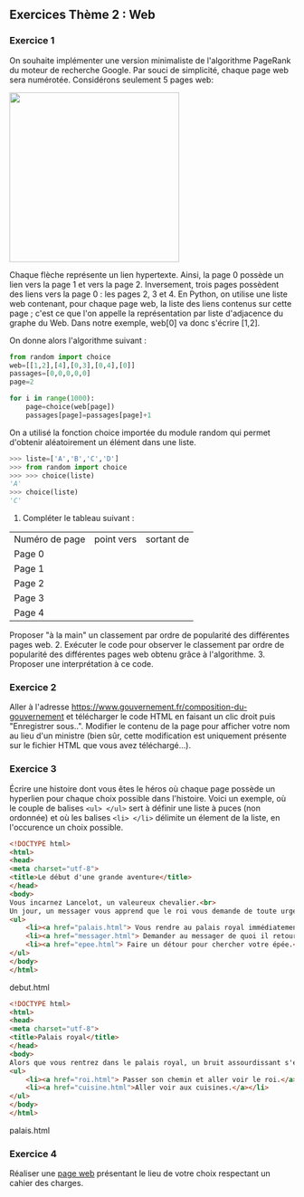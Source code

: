 ## Exercices Thème 2 : Web

### Exercice 1

On souhaite implémenter une version minimaliste de l'algorithme PageRank du moteur de recherche Google. Par souci de simplicité, chaque page web sera numérotée.
Considérons seulement 5 pages web:

<img src="Assets/PageRank.png" width="300" height="300">

Chaque flèche représente un lien hypertexte. Ainsi, la page 0 possède un lien vers la page 1 et vers la page 2. Inversement, trois pages possèdent des liens vers la page 0 : les pages 2, 3 et 4.
En Python, on utilise une liste web contenant, pour chaque page web, la liste des liens contenus sur cette page ; c'est ce que l'on appelle la représentation par liste d'adjacence du graphe du Web. Dans notre exemple, web[0] va donc s'écrire [1,2].

On donne alors l'algorithme suivant :

```Python
from random import choice
web=[[1,2],[4],[0,3],[0,4],[0]]
passages=[0,0,0,0,0]
page=2

for i in range(1000):
    page=choice(web[page])
    passages[page]=passages[page]+1

```

On a utilisé la fonction choice importée du module random qui permet d'obtenir aléatoirement un élément dans une liste.

```Python
>>> liste=['A','B','C','D']
>>> from random import choice
>>> >>> choice(liste)
'A'
>>> choice(liste)
'C'
```
1. Compléter le tableau suivant :

<table>
<tr>
<td>Numéro de page
</td>
<td>point vers
</td>
<td>sortant de
</td>
</tr>
<tr>
<td>Page 0
</td>
<td>
</td>
<td>
</td>
</tr>
<tr>
<td>Page 1
</td>
<td>
</td>
<td>
</td>
</tr>
<tr>
<td>Page 2
</td>
<td>
</td>
<td>
</td>
</tr>
<tr>
<td>Page 3
</td>
<td>
</td>
<td>
</td>
</tr>
<tr>
<td>Page 4
</td>
<td>
</td>
<td>
</td>
</tr>
</table>

Proposer "à la main" un classement par ordre de popularité des différentes pages web.
2. Exécuter le code pour observer le classement par ordre de popularité des différentes pages web obtenu grâce à l'algorithme.
3. Proposer une interprétation à ce code.

### Exercice 2

Aller à l'adresse https://www.gouvernement.fr/composition-du-gouvernement et télécharger le code HTML en faisant un clic droit puis "Enregistrer sous..". Modifier le contenu de la page pour afficher votre nom au lieu d'un ministre (bien sûr, cette modification est uniquement présente sur le fichier HTML que vous avez téléchargé...).

### Exercice 3

Écrire une histoire dont vous êtes le héros où chaque page possède un hyperlien pour chaque choix possible dans l'histoire.
Voici un exemple, où le couple de balises `<ul> </ul>` sert à définir une liste à puces (non ordonnée) et où les balises `<li> </li>` délimite un élement de la liste, en l'occurence un choix possible.

```html
<!DOCTYPE html>
<html>
<head>
<meta charset="utf-8">
<title>Le début d'une grande aventure</title>
</head>
<body>
Vous incarnez Lancelot, un valeureux chevalier.<br>
Un jour, un messager vous apprend que le roi vous demande de toute urgence.<br>
<ul>
	<li><a href="palais.html"> Vous rendre au palais royal immédiatement.</a></li>
	<li><a href="messager.html"> Demander au messager de quoi il retourne.</a></li>
	<li><a href="epee.html"> Faire un détour pour chercher votre épée.</a></li>
</ul>
</body>
</html>
```
debut.html

```html
<!DOCTYPE html>
<html>
<head>
<meta charset="utf-8">
<title>Palais royal</title>
</head>
<body>
Alors que vous rentrez dans le palais royal, un bruit assourdissant s'échappe des cuisines.
<ul>
	<li><a href="roi.html"> Passer son chemin et aller voir le roi.</a></li>
	<li><a href="cuisine.html">Aller voir aux cuisines.</a></li>
</ul>
</body>
</html>
```
palais.html

### Exercice 4

Réaliser une [page web](http://vfsilesieux.free.fr/page_web.html) présentant le lieu de votre choix respectant un cahier des charges.
 
